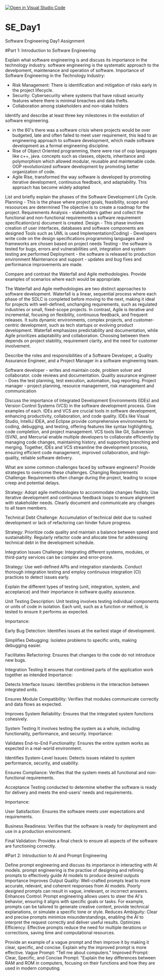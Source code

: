 [![Open in Visual Studio Code](https://classroom.github.com/assets/open-in-vscode-2e0aaae1b6195c2367325f4f02e2d04e9abb55f0b24a779b69b11b9e10269abc.svg)](https://classroom.github.com/online_ide?assignment_repo_id=18493060&assignment_repo_type=AssignmentRepo)
# SE_Day1
Software Engineering Day1 Assignment

#Part 1: Introduction to Software Engineering

Explain what software engineering is and discuss its importance in the technology industry.
software engineering is the systematic approach to the develpoment, maintenance and operation of software. 
Importance of Software Engineering in the Technology Industry:
- Risk Management: There is identification and mitigation of risks early in the project lifecycle.
- Security: Cybersecurity where systems that have robust security features where there is minimal breaches and data thefts.
- Collaboration among stakeholders and non-stake holders


Identify and describe at least three key milestones in the evolution of software engineering.
- in the 60's there was a software crisis where projects would be over budgeted, late and often failed to meet user requirement, this lead to an engineering 
  approach to software development, which made software development as a formal engineering discipline.
- Rise of Object Oriented programming, there were rise of oop languages like c++, java.
  concepts such as classes, objects, inheritance and polymorphism which allowed modular, reusable and maintenable code.
  OOP revolutionized software development by promoting better organization of code.
- Agile Rise, transformed the way software is developed by promoting iterative development, continuous feedback, and adaptability. This approach has become widely 
  adopted

  



List and briefly explain the phases of the Software Development Life Cycle.
Planning - This is the phase where project goals, feasibility, scope and resoources are determined
The objective is to create a roadmap for the project.
Requirements Analysis - stakeholders gather and collect the functional and non-functional requirements
a software requirement specification(srs) document is created.
Design - This phase involves creation of user interfaces, databases and software components are designed
Tools such as UML is used
Implementation(Coding) - Developers write code on the design specifications
programming  languages and frameworks are chosen based on project needs
Testing - the software is tested for bugs, errors and vulnerabilities
unit, integration and system testing are performed
Deployment - the software is released to production environment
Maintenance and support - updates and bug fixes and performance improvements are made.


Compare and contrast the Waterfall and Agile methodologies. Provide examples of scenarios where each would be appropriate.

The Waterfall and Agile methodologies are two distinct approaches to software development. Waterfall is a linear, sequential process where each phase of the SDLC is completed before moving to the next, making it ideal for projects with well-defined, unchanging requirements, such as regulated industries or small, fixed-scope projects. In contrast, Agile is iterative and incremental, focusing on flexibility, continuous feedback, and frequent releases. It suits dynamic environments, complex projects, and customer-centric development, such as tech startups or evolving product development. Waterfall emphasizes predictability and documentation, while Agile prioritizes adaptability and collaboration. Choosing between them depends on project stability, requirement clarity, and the need for customer involvement.


Describe the roles and responsibilities of a Software Developer, a Quality Assurance Engineer, and a Project Manager in a software engineering team.

Software developer - writes and maintain code, problem solver and collaborator. code reviews and documentation. 
Quality assurance engineer - Does the test planning, test execution, automation, bug reporting. 
Project manager - project planning, resource management, risk management and communication


Discuss the importance of Integrated Development Environments (IDEs) and Version Control Systems (VCS) in the software development process. Give examples of each.
IDEs and  VCS are crucial tools in software development, enhancing productivity, collaboration, and code quality. IDEs like Visual Studio, IntelliJ IDEA, and Eclipse provide comprehensive environments for coding, debugging, and testing, offering features like syntax highlighting, code completion, and project management. VCS tools like Git, Subversion (SVN), and Mercurial enable multiple developers to collaborate efficiently by managing code changes, maintaining history, and supporting branching and merging. Together, IDEs and VCS streamline the development process, ensuring efficient code management, improved collaboration, and high-quality, reliable software delivery.

What are some common challenges faced by software engineers? Provide strategies to overcome these challenges.
Changing Requirements
Challenge: Requirements often change during the project, leading to scope creep and potential delays.

Strategy: Adopt agile methodologies to accommodate changes flexibly. Use iterative development and continuous feedback loops to ensure alignment with stakeholder needs. Clearly document and communicate any changes to all team members.

Technical Debt
Challenge: Accumulation of technical debt due to rushed development or lack of refactoring can hinder future progress.

Strategy: Prioritize code quality and maintain a balance between speed and sustainability. Regularly refactor code and allocate time for addressing technical debt in the development schedule.

Integration Issues
Challenge: Integrating different systems, modules, or third-party services can be complex and error-prone.

Strategy: Use well-defined APIs and integration standards. Conduct thorough integration testing and employ continuous integration (CI) practices to detect issues early.


Explain the different types of testing (unit, integration, system, and acceptance) and their importance in software quality assurance.

Unit Testing
Description: Unit testing involves testing individual components or units of code in isolation. Each unit, such as a function or method, is tested to ensure it performs as expected.

Importance:

Early Bug Detection: Identifies issues at the earliest stage of development.

Simplifies Debugging: Isolates problems to specific units, making debugging easier.

Facilitates Refactoring: Ensures that changes to the code do not introduce new bugs.

Integration Testing 
 It ensures that combined parts of the application work together as intended
 Importance:

Detects Interface Issues: Identifies problems in the interaction between integrated units.

Ensures Module Compatibility: Verifies that modules communicate correctly and data flows as expected.

Improves System Reliability: Ensures that the integrated system functions cohesively.

System Testing
It involves testing the system as a whole, including functionality, performance, and security.
Importance:

Validates End-to-End Functionality: Ensures the entire system works as expected in a real-world environment.

Identifies System-Level Issues: Detects issues related to system performance, security, and usability.

Ensures Compliance: Verifies that the system meets all functional and non-functional requirements.

 Acceptance Testing
conducted to determine whether the software is ready for delivery and meets the end-users' needs and requirements.

Importance:

User Satisfaction: Ensures the software meets user expectations and requirements.

Business Readiness: Verifies that the software is ready for deployment and use in a production environment.

Final Validation: Provides a final check to ensure all aspects of the software are functioning correctly.


#Part 2: Introduction to AI and Prompt Engineering


Define prompt engineering and discuss its importance in interacting with AI models.
prompt engineering is the practise of designing and refining prompts to effectively guide AI models to produce desired outputs
Importance
Improves Output Quality: Well-crafted prompts lead to more accurate, relevant, and coherent responses from AI models. Poorly designed prompts can result in vague, irrelevant, or incorrect answers.
Enhances Control: Prompt engineering allows users to steer the AI's behavior, ensuring it aligns with specific goals or tasks. For example, prompts can be tailored to generate creative content, provide technical explanations, or simulate a specific tone or style.
Reduces Ambiguity: Clear and precise prompts minimize misunderstandings, enabling the AI to interpret the request correctly and deliver useful results.
Optimizes Efficiency: Effective prompts reduce the need for multiple iterations or corrections, saving time and computational resources.


Provide an example of a vague prompt and then improve it by making it clear, specific, and concise. Explain why the improved prompt is more effective.
Vague Prompt: "Tell me about computers."
Improved Prompt:
Clear, Specific, and Concise Prompt: "Explain the key differences between RAM and ROM in computers, focusing on their functions and how they are used in modern computing.

